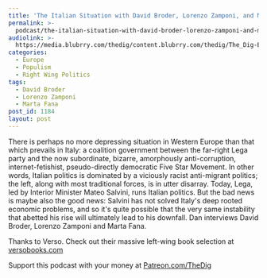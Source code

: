 ```yaml
---
title: 'The Italian Situation with David Broder, Lorenzo Zamponi, and Marta Fana'
permalink: >-
  podcast/the-italian-situation-with-david-broder-lorenzo-zamponi-and-marta-fana/
audiolink: >-
  https://media.blubrry.com/thedig/content.blubrry.com/thedig/The_Dig-EP_205-Italy.mp3
categories:
  - Europe
  - Populism
  - Right Wing Politics
tags:
  - David Broder
  - Lorenzo Zamponi
  - Marta Fana
post_id: 1184
layout: post
---
```


There is perhaps no more depressing situation in Western Europe than that which prevails in Italy: a coalition government between the far-right Lega party and the now subordinate, bizarre, amorphously anti-corruption, internet-fetishist, pseudo-directly democratic Five Star Movement. In other words, Italian politics is dominated by a viciously racist anti-migrant politics; the left, along with most traditional forces, is in utter disarray. Today, Lega, led by Interior Minister Mateo Salvini, runs Italian politics. But the bad news is maybe also the good news: Salvini has not solved Italy's deep rooted economic problems, and so it's quite possible that the very same instability that abetted his rise will ultimately lead to his downfall. Dan interviews David Broder, Lorenzo Zamponi and Marta Fana.

Thanks to Verso. Check out their massive left-wing book selection at
[versobooks.com](https://versobooks.com)

Support this podcast with your money at
[Patreon.com/TheDig](https://patreon.com/TheDig)
